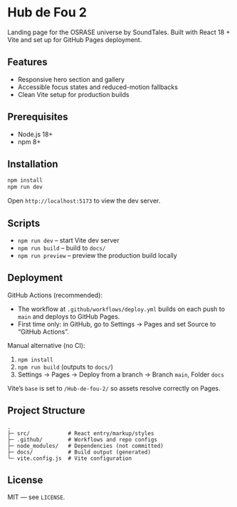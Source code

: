 # Hub de Fou 2

Landing page for the OSRASE universe by SoundTales. Built with React 18 + Vite and set up for GitHub Pages deployment.

## Features
- Responsive hero section and gallery
- Accessible focus states and reduced-motion fallbacks
- Clean Vite setup for production builds

## Prerequisites
- Node.js 18+
- npm 8+

## Installation
```bash
npm install
npm run dev
```
Open `http://localhost:5173` to view the dev server.

## Scripts
- `npm run dev` – start Vite dev server
- `npm run build` – build to `docs/`
- `npm run preview` – preview the production build locally

## Deployment
GitHub Actions (recommended):
- The workflow at `.github/workflows/deploy.yml` builds on each push to `main` and deploys to GitHub Pages.
- First time only: in GitHub, go to Settings → Pages and set Source to “GitHub Actions”.

Manual alternative (no CI):
1. `npm install`
2. `npm run build` (outputs to `docs/`)
3. Settings → Pages → Deploy from a branch → Branch `main`, Folder `docs`

Vite’s `base` is set to `/Hub-de-fou-2/` so assets resolve correctly on Pages.

## Project Structure
```
.
├─ src/            # React entry/markup/styles
├─ .github/        # Workflows and repo configs
├─ node_modules/   # Dependencies (not committed)
├─ docs/           # Build output (generated)
└─ vite.config.js  # Vite configuration
```

## License
MIT — see `LICENSE`.

